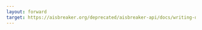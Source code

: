 ```yaml
---
layout: forward
target: https://aisbreaker.org/deprecated/aisbreaker-api/docs/writing-docs/api-examples
---
```

